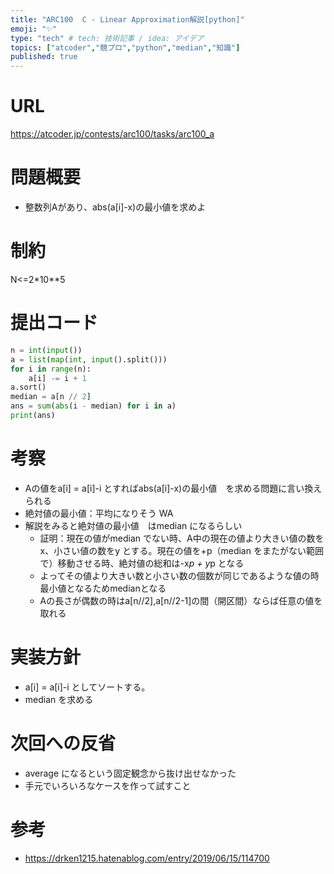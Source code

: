 ```yaml
---
title: "ARC100  C - Linear Approximation解説[python]"
emoji: "✨"
type: "tech" # tech: 技術記事 / idea: アイデア
topics: ["atcoder","競プロ","python","median","知識"]
published: true
---
```


# URL
https://atcoder.jp/contests/arc100/tasks/arc100_a

# 問題概要
- 整数列Aがあり、abs(a[i]-x)の最小値を求めよ


# 制約
N<=2*10**5

# 提出コード
```python
n = int(input())
a = list(map(int, input().split()))
for i in range(n):
    a[i] -= i + 1
a.sort()
median = a[n // 2]
ans = sum(abs(i - median) for i in a)
print(ans)

```

# 考察
- Aの値をa[i] = a[i]-i とすればabs(a[i]-x)の最小値　を求める問題に言い換えられる
- 絶対値の最小値：平均になりそう WA
- 解説をみると絶対値の最小値　はmedian になるらしい
  - 証明：現在の値がmedian でない時、A中の現在の値より大きい値の数をx、小さい値の数をy とする。現在の値を+p（median をまたがない範囲で）移動させる時、絶対値の総和は-x*p + y*p となる
  - よってその値より大きい数と小さい数の個数が同じであるような値の時最小値となるためmedianとなる
  - Aの長さが偶数の時はa[n//2],a[n//2-1]の間（開区間）ならば任意の値を取れる

# 実装方針
- a[i] = a[i]-i としてソートする。
- median を求める



# 次回への反省
- average になるという固定観念から抜け出せなかった
 - 手元でいろいろなケースを作って試すこと

# 参考
- https://drken1215.hatenablog.com/entry/2019/06/15/114700